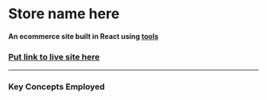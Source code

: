# Store name here

#### An ecommerce site built in React using [tools](link)

### [Put link to live site here](link)



------------------------------------------------

### **Key Concepts Employed**

